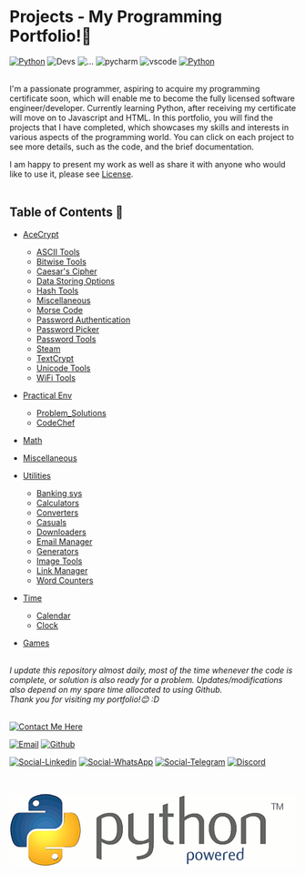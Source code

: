 # Projects - My Programming Portfolio!👋

[![Python](https://img.shields.io/badge/made_with-python-a60505?style=for-the-badge&logo=python&logoColor=white&labelColor=ed0707)](https://www.python.org/)
![Devs](https://img.shields.io/badge/Built%20by-Developers_%3C/%3E-077aab?style=for-the-badge&logoColor=white&labelColor=05b2fc)
![...](https://img.shields.io/badge/pypi-3775A9?style=for-the-badge&logo=pypi&logoColor=white)
![pycharm](https://img.shields.io/badge/PyCharm-000000.svg?&style=for-the-badge&logo=PyCharm&logoColor=white)
![vscode](https://img.shields.io/badge/VSCode-0078D4?style=for-the-badge&logo=visual%20studio%20code&logoColor=white)
[![Python](https://img.shields.io/badge/Python-FFD43B?style=for-the-badge&logo=python&logoColor=blue)](https://www.python.org/)
<br><br>

I'm a passionate programmer, aspiring to acquire my programming certificate soon, which will enable me to become the fully licensed software engineer/developer. Currently learning Python, after receiving my certificate will move on to Javascript and HTML. In this portfolio, you will find the projects that I have completed, which showcases my skills and interests in various aspects of the programming world. You can click on each project to see more details, such as the code, and the brief documentation.
<br>

I am happy to present my work as well as share it with anyone who would like to use it, please see [License](https://github.com/swissnx/Projects/blob/main/LICENSE).
<br><br>


## Table of Contents 💎
- [AceCrypt](https://github.com/swissnx/Projects/tree/main/AceCrypt)
  - [ASCII Tools](https://github.com/swissnx/Projects/tree/main/AceCrypt/ASCII%20Tools)
  - [Bitwise Tools](https://github.com/swissnx/Projects/tree/main/AceCrypt/Bitwise%20Tools)
  - [Caesar's Cipher](https://github.com/swissnx/Projects/tree/main/AceCrypt/Caesar's%20Cipher)
  - [Data Storing Options](https://github.com/swissnx/Projects/tree/main/AceCrypt/Data%20Storing%20Options)
  - [Hash Tools](https://github.com/swissnx/Projects/tree/main/AceCrypt/Hash%20Tools)
  - [Miscellaneous](https://github.com/swissnx/Projects/tree/main/AceCrypt/Miscellaneous)
  - [Morse Code](https://github.com/swissnx/Projects/tree/main/AceCrypt/Morse%20Code)
  - [Password Authentication](https://github.com/swissnx/Projects/tree/main/AceCrypt/Password%20Authentication)
  - [Password Picker](https://github.com/swissnx/Projects/tree/main/AceCrypt/Password%20Picker)
  - [Password Tools](https://github.com/swissnx/Projects/tree/main/AceCrypt/Password%20Tools)
  - [Steam](https://github.com/swissnx/Projects/tree/main/AceCrypt/Steam)
  - [TextCrypt](https://github.com/swissnx/Projects/tree/main/AceCrypt/TextCrypt)
  - [Unicode Tools](https://github.com/swissnx/Projects/tree/main/AceCrypt/Unicode%20Tools)
  - [WiFi Tools](https://github.com/swissnx/Projects/tree/main/AceCrypt/WiFi%20Tools)

- [Practical Env](https://github.com/swissnx/Projects/tree/main/Practical%20Env)
  - [Problem_Solutions](https://github.com/swissnx/Projects/tree/main/Practical%20Env/Problem_Solutions)
  - [CodeChef](https://github.com/swissnx/Projects/tree/main/Practical%20Env/CodeChef)

- [Math](https://github.com/swissnx/Projects/tree/main/Math)

- [Miscellaneous](https://github.com/swissnx/Projects/tree/main/Miscellaneous)

- [Utilities](https://github.com/swissnx/Projects/tree/main/Utilities)
  - [Banking sys](https://github.com/swissnx/Projects/tree/main/Utilities/Banking%20sys)
  - [Calculators](https://github.com/swissnx/Projects/tree/main/Utilities/Calculators)
  - [Converters](https://github.com/swissnx/Projects/tree/main/Utilities/Converters)
  - [Casuals](https://github.com/swissnx/Projects/tree/main/Utilities/Casuals)
  - [Downloaders](https://github.com/swissnx/Projects/tree/main/Utilities/Downloaders)
  - [Email Manager](https://github.com/swissnx/Projects/tree/main/Utilities/Email%20Manager)
  - [Generators](https://github.com/swissnx/Projects/tree/main/Utilities/Generators)
  - [Image Tools](https://github.com/swissnx/Projects/tree/main/Utilities/Image%20Tools)
  - [Link Manager](https://github.com/swissnx/Projects/tree/main/Utilities/Link%20Manager)
  - [Word Counters](https://github.com/swissnx/Projects/tree/main/Utilities/Word%20Counters)

- [Time](https://github.com/swissnx/Projects/tree/main/Time)
  - [Calendar](https://github.com/swissnx/Projects/tree/main/Time/Calendar)
  - [Clock](https://github.com/swissnx/Projects/tree/main/Time/Clock)

- [Games](https://github.com/swissnx/Projects/tree/main/Games)
<br><br>

*I update this repository almost daily, most of the time whenever the code is complete, or solution is also ready for a problem. Updates/modifications also depend on my spare time allocated to using Github.<br>
Thank you for visiting my portfolio!😊 :D*
<br><br>


[![Contact Me Here](https://img.shields.io/badge/Contact_Me_here-Details_Below-f7cc0a?style=for-the-badge&logo=dialogflow&logoColor=00ff49&labelColor=0b8f31)](https://github.com/swissnx/Projects/tree/main)

[![Email](https://img.shields.io/badge/Contact_Email-0078D4?style=for-the-badge&logo=microsoft-outlook&logoColor=white)](mailto:shohruh.nx@outlook.de)
[![Github](https://img.shields.io/badge/GitHub_Page-100000?style=for-the-badge&logo=github&logoColor=white)](https://github.com/swissnx)

[![Social-Linkedin](https://img.shields.io/badge/LinkedIn-0077B5?style=for-the-badge&logo=linkedin&logoColor=white)](https://www.linkedin.com/in/shohruh-m/)
[![Social-WhatsApp](https://img.shields.io/badge/WhatsApp-25D366?style=for-the-badge&logo=whatsapp&logoColor=white)](https://wa.me/+971504049557)
[![Social-Telegram](https://img.shields.io/badge/Telegram-2CA5E0?style=for-the-badge&logo=telegram&logoColor=white)](https://t.me/shohruh_m)
[![Discord](https://img.shields.io/badge/Discord-Nyx%235752-5865F2?style=for-the-badge&logo=discord&logoColor=white)](https://discord.com/login)
<br><br><br>

![PythonLogo](https://github.com/swissnx/Projects/blob/main/ico/python%20gif%20(sharpened).gif)
<br>
<br>
